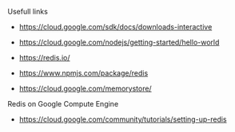 Usefull links
* https://cloud.google.com/sdk/docs/downloads-interactive
* https://cloud.google.com/nodejs/getting-started/hello-world

* https://redis.io/
* https://www.npmjs.com/package/redis

* https://cloud.google.com/memorystore/

Redis on Google Compute Engine
* https://cloud.google.com/community/tutorials/setting-up-redis